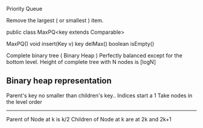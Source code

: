 Priority Queue

Remove the largest ( or smallest ) item.

public class MaxPQ<key extends Comparable<Key>>

MaxPQ()
void insert(Key v)
key delMax()
boolean isEmpty()


Complete binary tree ( Binary Heap )
Perfectly balanced except for the bottom level.
Height of complete tree with N nodes is [logN]


Binary heap representation
--------------------------

Parent's key no smaller than children's key..
Indices start a 1
Take nodes in the level order


--------------------------

Parent of Node at k is k/2
Children of Node at k are at 2k and 2k+1






